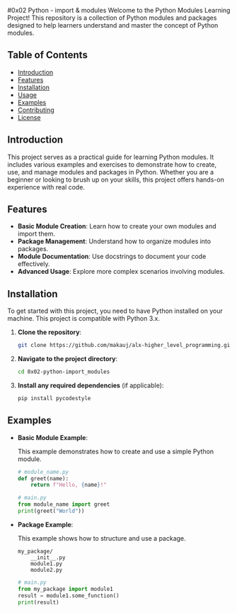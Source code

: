#0x02 Python - import & modules
Welcome to the Python Modules Learning Project! This repository is a collection of Python modules and packages designed to help learners understand and master the concept of Python modules.

## Table of Contents

- [Introduction](#introduction)
- [Features](#features)
- [Installation](#installation)
- [Usage](#usage)
- [Examples](#examples)
- [Contributing](#contributing)
- [License](#license)

## Introduction

This project serves as a practical guide for learning Python modules. It includes various examples and exercises to demonstrate how to create, use, and manage modules and packages in Python. Whether you are a beginner or looking to brush up on your skills, this project offers hands-on experience with real code.

## Features

- **Basic Module Creation**: Learn how to create your own modules and import them.
- **Package Management**: Understand how to organize modules into packages.
- **Module Documentation**: Use docstrings to document your code effectively.
- **Advanced Usage**: Explore more complex scenarios involving modules.

## Installation

To get started with this project, you need to have Python installed on your machine. This project is compatible with Python 3.x.

1. **Clone the repository**:

   ```bash
   git clone https://github.com/makauj/alx-higher_level_programming.git
   ```

2. **Navigate to the project directory**:

   ```bash
   cd 0x02-python-import_modules
   ```

3. **Install any required dependencies** (if applicable):

   ```bash
   pip install pycodestyle
   ```

## Examples

- **Basic Module Example**:

  This example demonstrates how to create and use a simple Python module.

  ```python
  # module_name.py
  def greet(name):
      return f"Hello, {name}!"
  ```

  ```python
  # main.py
  from module_name import greet
  print(greet("World"))
  ```

- **Package Example**:

  This example shows how to structure and use a package.

  ```plaintext
  my_package/
      __init__.py
      module1.py
      module2.py
  ```

  ```python
  # main.py
  from my_package import module1
  result = module1.some_function()
  print(result)
  ```
